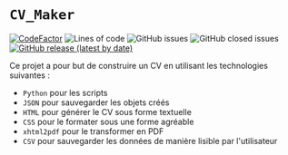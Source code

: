 # `CV_Maker`

[![CodeFactor](https://www.codefactor.io/repository/github/louisjustintallot/cv_maker/badge/master)](https://www.codefactor.io/repository/github/louisjustintallot/cv_maker/overview/master)
![Lines of code](https://img.shields.io/tokei/lines/github.com/LouisJustinTALLOT/CV_Maker?label=Lignes%20de%20code)
![GitHub issues](https://img.shields.io/github/issues-raw/LouisJustinTALLOT/CV_Maker?color=critical)
![GitHub closed issues](https://img.shields.io/github/issues-closed-raw/LouisJustinTALLOT/CV_Maker?color=success)
[![GitHub release (latest by date)](https://img.shields.io/github/v/release/LouisJustinTALLOT/CV_Maker?color=gold&label=Last%20release&logo=github)](https://github.com/LouisJustinTALLOT/CV_Maker/releases/latest)

Ce projet a pour but de construire un CV en utilisant les technologies suivantes :
- `Python` pour les scripts
- `JSON` pour sauvegarder les objets créés
- `HTML` pour générer le CV sous forme textuelle
- `CSS` pour le formater sous une forme agréable
- `xhtml2pdf` pour le transformer en PDF
- `CSV` pour sauvegarder les données de manière lisible par l'utilisateur
